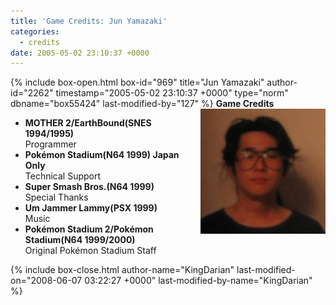 ```yaml
---
title: 'Game Credits: Jun Yamazaki'
categories:
  - credits
date: 2005-05-02 23:10:37 +0000
---
```

{% include box-open.html box-id="969" title="Jun Yamazaki" author-id="2262" timestamp="2005-05-02 23:10:37 +0000" type="norm" dbname="box55424" last-modified-by="127" %}
<img src="junyamazaki.JPG" align="right" />
<b>Game Credits</b>
<UL>
<LI><b>MOTHER 2/EarthBound(SNES 1994/1995)</b><BR />
Programmer</LI>
<LI><b>Pokémon Stadium(N64 1999) Japan Only</b><BR />
Technical Support</LI>
<LI><b>Super Smash Bros.(N64 1999)</b><BR />
Special Thanks</LI>
<LI><b>Um Jammer Lammy(PSX 1999)</b><BR />
Music</LI>
<LI><b>Pokémon Stadium 2/Pokémon Stadium(N64 1999/2000)</b><BR />
Original Pokémon Stadium Staff</LI>
</UL>
{% include box-close.html author-name="KingDarian" last-modified-on="2008-06-07 03:22:27 +0000" last-modified-by-name="KingDarian" %}
